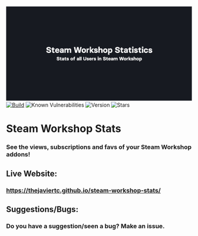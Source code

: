 ![Steam Workshop Stats](https://raw.githubusercontent.com/thejaviertc/portfolio-javiertc/main/src/img/github/steam-workshop-stats.jpg)
[![Build](https://github.com/thejaviertc/steam-workshop-stats/actions/workflows/ghpages.yml/badge.svg)](https://github.com/thejaviertc/steam-workshop-stats/actions/workflows/ghpages.yml)
![Known Vulnerabilities](https://snyk.io/test/github/thejaviertc/steam-workshop-stats/badge.svg)
![Version](https://img.shields.io/github/v/release/thejaviertc/steam-workshop-stats)
![Stars](https://img.shields.io/github/stars/thejaviertc/steam-workshop-stats)

# **Steam Workshop Stats**
### **See the views, subscriptions and favs of your Steam Workshop addons!**

## **Live Website:**
### **https://thejaviertc.github.io/steam-workshop-stats/**

## **Suggestions/Bugs:**
### **Do you have a suggestion/seen a bug? Make an issue.**

